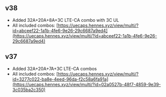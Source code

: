 
## v38
- Added 32A+20A+8A+3C LTE-CA combo with 3C UL
- All included combos: [https://uecaps.hennes.xyz/view/multi/?id=abceef22-1a1b-4fe6-9e26-29c6687a9ed4](https://uecaps.hennes.xyz/view/multi/?id=abceef22-1a1b-4fe6-9e26-29c6687a9ed4)
## v37
- Added 32A+20A+7A+3C LTE-CA combos
- All included combos: [https://uecaps.hennes.xyz/view/multi/?id=3277c022-ba8e-4eed-96da-f2c58a6fa91a](https://uecaps.hennes.xyz/view/multi/?id=02a0527b-48f7-4859-9e39-3c035ba2c350)
